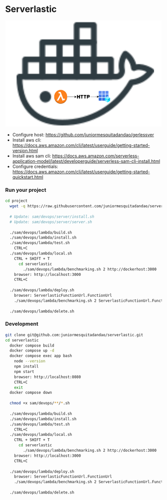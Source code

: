 # Serverlastic

![Architecture](https://raw.githubusercontent.com/juniormesquitadandao/serverlastic/main/sam/architecture.png)

- Configure host: https://github.com/juniormesquitadandao/gerlessver
- Install aws cli: https://docs.aws.amazon.com/cli/latest/userguide/getting-started-version.html
- Install aws sam cli: https://docs.aws.amazon.com/serverless-application-model/latest/developerguide/serverless-sam-cli-install.html
- Configure credentials: https://docs.aws.amazon.com/cli/latest/userguide/getting-started-quickstart.html

### Run your project

```sh
cd project
  wget -q https://raw.githubusercontent.com/juniormesquitadandao/serverlastic/main/install.sh -O serverlastic.sh && sh serverlastic.sh

  # Update: sam/devops/server/install.sh
  # Update: sam/devops/server/server.sh

  ./sam/devops/lambda/build.sh
  ./sam/devops/lambda/install.sh
  ./sam/devops/lambda/test.sh
    CTRL+C
  ./sam/devops/lambda/local.sh
    CTRL + SHIFT + T
      cd serverlastic
        ./sam/devops/lambda/benchmarking.sh 2 http://dockerhost:3000
    browser: http://localhost:3000
    CTRL+C

  ./sam/devops/lambda/deploy.sh
    browser: ServerlasticFunctionUrl.FunctionUrl
    ./sam/devops/lambda/benchmarking.sh 2 ServerlasticFunctionUrl.FunctionUrl

  ./sam/devops/lambda/delete.sh
```

### Development

```sh
git clone git@github.com:juniormesquitadandao/serverlastic.git
cd serverlastic
  docker compose build
  docker compose up -d
  docker compose exec app bash
    node --version
    npm install
    npm start
    browser: http://localhost:8080
    CTRL+C
    exit
  docker compose down

  chmod +x sam/devops/**/*.sh

  ./sam/devops/lambda/build.sh
  ./sam/devops/lambda/install.sh
  ./sam/devops/lambda/test.sh
    CTRL+C
  ./sam/devops/lambda/local.sh
    CTRL + SHIFT + T
      cd serverlastic
        ./sam/devops/lambda/benchmarking.sh 2 http://dockerhost:3000
    browser: http://localhost:3000
    CTRL+C

  ./sam/devops/lambda/deploy.sh
    browser: ServerlasticFunctionUrl.FunctionUrl
    ./sam/devops/lambda/benchmarking.sh 2 ServerlasticFunctionUrl.FunctionUrl

  ./sam/devops/lambda/delete.sh
```
